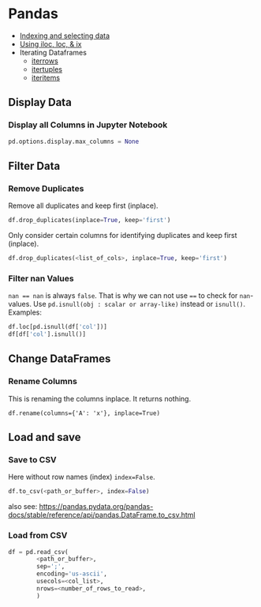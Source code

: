 # Pandas
- [Indexing and selecting data](https://pandas.pydata.org/pandas-docs/stable/user_guide/indexing.html)
- [Using iloc, loc, & ix](https://www.shanelynn.ie/select-pandas-dataframe-rows-and-columns-using-iloc-loc-and-ix/)
- Iterating Dataframes
  - [iterrows](https://pandas.pydata.org/pandas-docs/version/0.17.0/generated/pandas.DataFrame.iterrows.html)
  - [itertuples](https://pandas.pydata.org/pandas-docs/version/0.17.0/generated/pandas.DataFrame.itertuples.html)
  - [iteritems](https://pandas.pydata.org/pandas-docs/version/0.17.0/generated/pandas.DataFrame.iteritems.html)

## Display Data

### Display all Columns in Jupyter Notebook
```python
pd.options.display.max_columns = None
```

## Filter Data

### Remove Duplicates
Remove all duplicates and keep first (inplace).
``` python
df.drop_duplicates(inplace=True, keep='first')
```

Only consider certain columns for identifying duplicates and keep first (inplace).
``` python
df.drop_duplicates(<list_of_cols>, inplace=True, keep='first')
```

### Filter nan Values
`nan == nan` is always `false`. That is why we can not use `==` to check
for `nan`-values. Use `pd.isnull(obj : scalar or array-like)` instead or
`isnull()`. Examples:
``` python
df.loc[pd.isnull(df['col'])]
df[df['col'].isnull()]
```

## Change DataFrames

### Rename Columns
This is renaming the columns inplace. It returns nothing.
```
df.rename(columns={'A': 'x'}, inplace=True)
```

## Load and save

### Save to CSV
Here without row names (index) `index=False`.
``` python
df.to_csv(<path_or_buffer>, index=False)
```
also see: <https://pandas.pydata.org/pandas-docs/stable/reference/api/pandas.DataFrame.to_csv.html>

### Load from CSV
``` python
df = pd.read_csv(
        <path_or_buffer>,
        sep=';',
        encoding='us-ascii',
        usecols=<col_list>,
        nrows=<number_of_rows_to_read>,
        )
```
